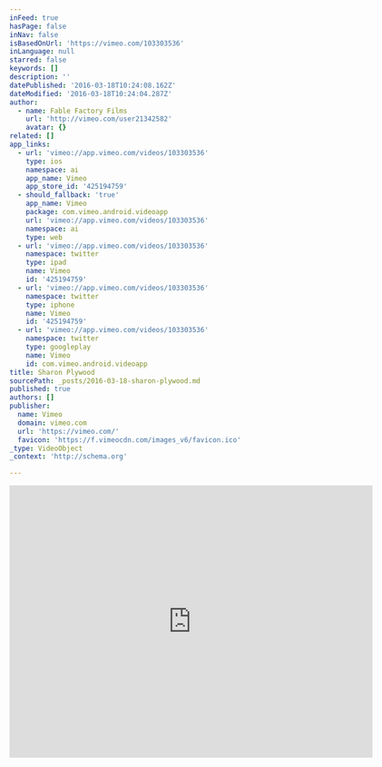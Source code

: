 ```yaml
---
inFeed: true
hasPage: false
inNav: false
isBasedOnUrl: 'https://vimeo.com/103303536'
inLanguage: null
starred: false
keywords: []
description: ''
datePublished: '2016-03-18T10:24:08.162Z'
dateModified: '2016-03-18T10:24:04.287Z'
author:
  - name: Fable Factory Films
    url: 'http://vimeo.com/user21342582'
    avatar: {}
related: []
app_links:
  - url: 'vimeo://app.vimeo.com/videos/103303536'
    type: ios
    namespace: ai
    app_name: Vimeo
    app_store_id: '425194759'
  - should_fallback: 'true'
    app_name: Vimeo
    package: com.vimeo.android.videoapp
    url: 'vimeo://app.vimeo.com/videos/103303536'
    namespace: ai
    type: web
  - url: 'vimeo://app.vimeo.com/videos/103303536'
    namespace: twitter
    type: ipad
    name: Vimeo
    id: '425194759'
  - url: 'vimeo://app.vimeo.com/videos/103303536'
    namespace: twitter
    type: iphone
    name: Vimeo
    id: '425194759'
  - url: 'vimeo://app.vimeo.com/videos/103303536'
    namespace: twitter
    type: googleplay
    name: Vimeo
    id: com.vimeo.android.videoapp
title: Sharon Plywood
sourcePath: _posts/2016-03-18-sharon-plywood.md
published: true
authors: []
publisher:
  name: Vimeo
  domain: vimeo.com
  url: 'https://vimeo.com/'
  favicon: 'https://f.vimeocdn.com/images_v6/favicon.ico'
_type: VideoObject
_context: 'http://schema.org'

---
```

<iframe src="https://cdn.embedly.com/widgets/media.html?src=https%3A%2F%2Fplayer.vimeo.com%2Fvideo%2F103303536&amp;url=https%3A%2F%2Fvimeo.com%2F103303536&amp;image=http%3A%2F%2Fi.vimeocdn.com%2Fvideo%2F485503685_640.jpg&amp;key=b7d04c9b404c499eba89ee7072e1c4f7&amp;type=text%2Fhtml&amp;schema=vimeo" width="640" height="480" scrolling="no" frameborder="0" allowfullscreen="allowfullscreen" style=""></iframe>